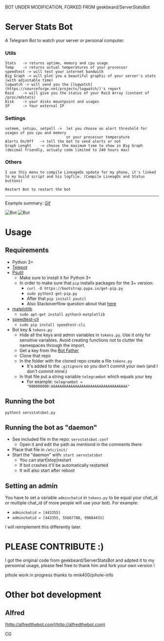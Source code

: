 BOT UNDER MODIFICATION, FORKED FROM geekbeard/ServerStatsBot

# Server Stats Bot

A Telegram Bot to watch your server or personal computer.

### Utils 
	Stats 	-> returns uptime, memory and cpu usage 
    Temp 	-> returns actual temperatures of your processor
    speedtest -> will test your internet bandwith
    Big Graph -> will plot you a beautiful graphic of your server's stats (with adjustable time)
    logwatch -> will send you the [logwatch](https://sourceforge.net/projects/logwatch/)'s report
	Raid 	-> will give you the status of your Raid Array (content of /proc/mdstats)
    Disk 	-> your disks mountpoint and usages 
    IP 		-> Your external IP
    
### Settings
	setmem, setcpu, setpoll -> 	let you choose an alert threshold for usages of you cpu and memory 
    							or your processor temperature
    Alerts On/Off 	-> tell the bot to send alerts or not
    Graph Lenght 	-> choose the maximum time to show in Big Graph (decimal friendly, actualy code limited to 240 hours max)

### Others
	I use this menu to compile LineageOs update for my phone, it's linked to my build script and his logfile. (Compile LineagOs and Status buttons)
    
    Restart Bot to restart the bot


    
***

Example summary: [Gif](http://i.imgur.com/AhCvy9W.gifv)

![Bot](https://github.com/CobayeGunther/ServerStatsBot/blob/staging/docs/lastHour.jpg)
![Bot](https://github.com/CobayeGunther/ServerStatsBot/blob/staging/docs/last2Hours.jpg)



# Usage

## Requirements 

* Python 3+
* [Telepot](https://github.com/nickoala/telepot)
* [Psutil](https://github.com/giampaolo/psutil)
    * Make sure to install it for Python 3+
    * In order to make sure that `pip` installs packages for the 3+ version:
        * `curl -O https://bootstrap.pypa.io/get-pip.py`
        * `sudo python3 get-pip.py`
        * After that `pip install psutil`
        * Also Stackoverflow question about that [here](http://stackoverflow.com/questions/11268501/how-to-use-pip-with-python-3-x-alongside-python-2-x)
* [matplotlib](http://matplotlib.org/)
    * `sudo apt-get install python3-matplotlib`
* [speedtest-cli](https://github.com/sivel/speedtest-cli)
    * `sudo pip install speedtest-cli`
* Bot key & `tokens.py`
    * Hide all the keys and admin variables in `tokens.py`. Use it only for sensitive variables. Avoid creating functions not to clutter the namespaces through the import.
    * Get a key from the [Bot Father](https://telegram.me/BotFather)
    * Clone that repo
    * In the folder with the cloned repo create a file `tokens.py`
       * It's added to the `.gitignore` so you don't commit your own (and I don't commit mine:)
    * In that file put a string variable `telegrambot` which equals your key
       * For example: `telegrambot = "000000000:AAAAAAAAAAAAAAAAAAAAAAAAAAAAAAAAAAA"`
   
## Running the bot

`python3 servstatsbot.py`

## Running the bot as "daemon"

* See included file in the repo: `servstatsbot.conf`
    * Open it and edit the path as mentiond in the comments there
* Place that file in `/etc/init/`
* Start the "daemon" with: `start servstatsbot`
    * You can start|stop|restart
    * If bot crashes it'll be automatically restarted
    * It will also start after reboot

## Setting an admin

You have to set a variable `adminchatid` in `tokens.py` to be equal your chat_id or multiple chat_id (if more people will use your bot).
For example:

* `adminchatid = [443355]`
* `adminchatid = [443355, 55667788, 99884433]`

I will reimplement this differently later.
        
 
# PLEASE CONTRIBUTE :)
I got the original code from geekbeard/ServerStatsBot and adpted it to my personnal usage, please feel free to thank him and fork your own version !


pihole work in progress thanks to mnk400/pihole-info
 
 
# Other bot development
 
## Alfred
[http://alfredthebot.com](http://alfredthebot.com)
 
 
 CG

